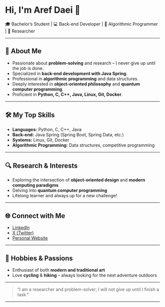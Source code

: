 # Hi, I'm Aref Daei 👋

🎓 Bachelor’s Student | 💻 Back-end Developer | 🧩 Algorithmic Programmer | 🔬 Researcher

---

## 🚀 About Me

- Passionate about **problem-solving** and research – I never give up until the job is done.
- Specialized in **back-end development with Java Spring**.
- Professional in **algorithmic programming** and data structures.
- Deeply interested in **object-oriented philosophy** and **quantum computer programming**.
- Proficient in **Python, C, C++, Java, Linux, Git, Docker**.

---

## 🛠️ My Top Skills

- **Languages:** Python, C, C++, Java
- **Back-end:** Java Spring (Spring Boot, Spring Data, etc.)
- **Systems:** Linux, Git, Docker
- **Algorithmic Programming:** Data structures, competitive programming

---

## 🔍 Research & Interests

- Exploring the intersection of **object-oriented design** and **modern computing paradigms**
- Delving into **quantum computer programming**
- Lifelong learner and always up for a new challenge!

---

## 🌐 Connect with Me

- [LinkedIn](https://www.linkedin.com/in/aref-daei)
- [X (Twitter)](https://x.com/rfdaei)
- [Personal Website](https://ardastudio.ir)

---

## 🎨 Hobbies & Passions

- Enthusiast of both **modern and traditional art**
- Love **cycling** & **hiking** – always looking for the next adventure outdoors

---

> “I am a researcher and problem-solver; I will not give up until I finish a task.”

---

<!--
**aref-daei/aref-daei** is a ✨ special ✨ repository because its README.md (this file) appears on your GitHub profile.
-->
